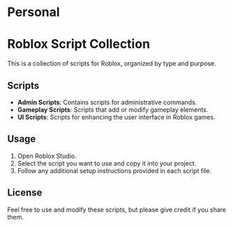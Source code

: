 # Personal
# Roblox Script Collection

This is a collection of scripts for Roblox, organized by type and purpose. 

## Scripts

- **Admin Scripts**: Contains scripts for administrative commands.
- **Gameplay Scripts**: Scripts that add or modify gameplay elements.
- **UI Scripts**: Scripts for enhancing the user interface in Roblox games.

## Usage

1. Open Roblox Studio.
2. Select the script you want to use and copy it into your project.
3. Follow any additional setup instructions provided in each script file.

## License

Feel free to use and modify these scripts, but please give credit if you share them.
